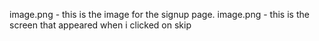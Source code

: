 image.png - this is the image for the signup page.
image.png - this is the screen that  appeared when i clicked on skip